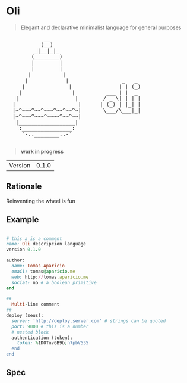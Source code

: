 # Oli

> Elegant and declarative minimalist language for general purposes


<pre>
            __
           (__)
         _|__|_|_
        (________)  
        |        |
        |        |
       |          |
      |            |                 _   _
     |              |               | | (_)
    |                |          ___ | |  _
   |                  |        / _ \| | | |
  |                    |      | (_) | |_| |
  |~^~~~^~~^~~~^~~^~~^~|       \___/\___|_|
  |~^~~~^~~~^~~~~^~~^~~|
   |__________________|
    :________________:
     `-..________..-´

</pre>

> **work in progress**

<table>
<tr> 
<td>Version</td><td>0.1.0</td>
</tr>
</table>

## Rationale

Reinventing the wheel is fun

## Example

```ruby

# this a is a comment
name: Oli descripcion language
version 0.1.0

author:
  name: Tomas Aparicio
  email: tomas@aparicio.me
  web: http://tomas.aparicio.me
  social: no # a boolean primitive
end 

##
  Multi-line comment
##
deploy (zeus):
  server: 'http://deploy.server.com' # strings can be quoted
  port: 9000 # this is a number
  # nested block
  authentication (token): 
    token: %1DOTnv6B9b]n7pbV535
  end
end

```

## Spec

### 